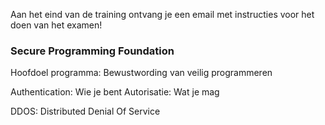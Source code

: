 Aan het eind van de training ontvang je een email met instructies voor het doen van het examen!

### Secure Programming Foundation
Hoofdoel programma: Bewustwording van veilig programmeren

Authentication: Wie je bent
Autorisatie: Wat je mag

DDOS: Distributed Denial Of Service